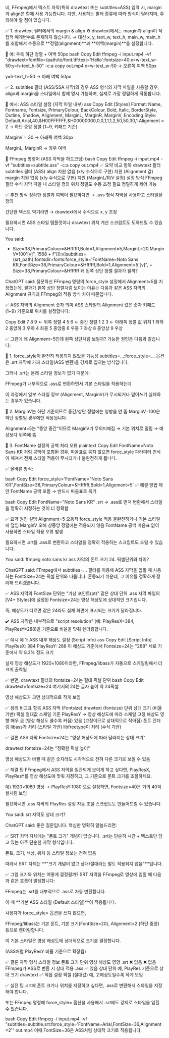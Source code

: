 네, FFmpeg에서 텍스트 자막(특히 drawtext 또는 subtitles=ASS) 입력 시, margin과 align은 함께 사용 가능합니다. 다만, 사용하는 필터 종류에 따라 방식이 달라지며, 주의해야 할 점이 있습니다.

✅ 1. drawtext 필터에서의 margin & align
⚙️ drawtext에서는 margin과 align이 직접적 매개변수로 존재하지 않습니다.
→ 대신 x, y, text_w, text_h, main_w, main_h를 조합해서 수동으로 **정렬(alignment)**과 **여백(margin)**을 설정합니다.

🔧 예: 우측 하단 정렬 + 여백 50px
bash
Copy
Edit
ffmpeg -i input.mp4 -vf "drawtext=fontfile=/path/to/font.ttf:text='Hello':fontsize=40:x=w-text_w-50:y=h-text_h-50" -c:a copy out.mp4
x=w-text_w-50 → 오른쪽 여백 50px

y=h-text_h-50 → 아래 여백 50px

✅ 2. subtitles 필터 (ASS/SSA 자막)의 경우
ASS 형식의 자막 파일을 사용할 경우, align과 margin을 스타일에서 함께 명시 가능하며, 실제로 가장 정밀하게 작동합니다.

📄 예시: ASS 스타일 설정 (자막 파일 내부)
ass
Copy
Edit
[Styles]
Format: Name, Fontname, Fontsize, PrimaryColour, BackColour, Bold, Italic, BorderStyle, Outline, Shadow, Alignment, MarginL, MarginR, MarginV, Encoding
Style: Default,Arial,40,&H00FFFFFF,&H00000000,0,0,1,1,1,2,50,50,30,1
Alignment = 2 → 하단 중앙 정렬 (1~9, 키패드 기준)

MarginV = 30 → 아래쪽 여백 30px

MarginL, MarginR → 좌우 여백

🔧 FFmpeg 명령어 (ASS 자막을 하드코딩)
bash
Copy
Edit
ffmpeg -i input.mp4 -vf "subtitles=subtitle.ass" -c:a copy out.mp4
✅ 요약 비교
항목	drawtext 필터	subtitles 필터 (ASS)
align 지원	없음 (x/y 수식으로 구현)	지원 (Alignment 값)
margin 지원	없음 (x/y 수식으로 구현)	지원 (MarginL/R/V 설정)
설정 방식	FFmpeg 필터 수식	자막 파일 내 스타일 정의
위치 정밀도	수동 조정 필요	정밀하게 제어 가능

✅ 추천 방식
정확한 정렬과 여백이 필요하다면 → .ass 형식 자막을 사용하고 스타일을 정의

간단한 텍스트 박기라면 → drawtext에서 수식으로 x, y 조정

필요하시면 ASS 스타일 템플릿이나 drawtext 위치 계산 스크립트도 도와드릴 수 있습니다.








You said:
 - Size=38,PrimaryColour=&Hffffff,Bold=1,Alignment=5,MarginL=20,MarginV=100'[v]",
       1568 +                      f"[0:v]subtitles={srt_path}:fontsdir=fonts:force_style='FontName=Noto Sans 
     KR,FontSize=38,PrimaryColour=&Hffffff,Bold=1,Alignment=5'[v]",
            + Size=38,PrimaryColour=&Hffffff 
왜 왼쪽 상단 정렬 결과가 될까?


ChatGPT said:
질문하신 FFmpeg 명령의 force_style 설정에서 Alignment=5를 지정했는데, 결과가 왼쪽 상단 정렬처럼 보이는 이유는 다음과 같은 ASS 자막의 Alignment 규칙과 FFmpeg의 적용 방식 차이 때문입니다.

✅ ASS 자막의 Alignment 숫자 의미
ASS 스타일의 Alignment 값은 숫자 키패드(1~9) 기준으로 위치를 설정합니다:

Copy
Edit
7 8 9   ← 위쪽 정렬
4 5 6   ← 중간 정렬
1 2 3   ← 아래쪽 정렬
값	위치
1	좌하
2	중앙하
3	우하
4	좌중
5	중앙중
6	우중
7	좌상
8	중앙상
9	우상

✅ 그런데 왜 Alignment=5인데 왼쪽 상단처럼 보일까?
가능한 원인은 다음과 같습니다:

🔹 1. force_style이 완전히 적용되지 않았을 가능성
subtitles=...:force_style=... 옵션은 .srt 자막에 가짜 스타일(ASS 변환)을 강제로 입히는 방식입니다.

그러나 .srt는 본래 스타일 정보가 없기 때문에:

FFmpeg가 내부적으로 .ass로 변환하면서 기본 스타일을 적용하는데

이 과정에서 일부 스타일 정보 (Alignment, MarginV)가 무시되거나 덮어쓰기 실패하는 경우가 있습니다.

🔹 2. MarginV는 하단 기준이므로 중간/상단 정렬에는 영향을 안 줌
MarginV=100은 하단 정렬일 경우에만 적용됩니다.

Alignment=5는 "중앙 중간"이므로 MarginV가 무의미해짐 → 기본 위치로 밀림 → 예상보다 위쪽에 뜸

🔹 3. FontName 설정의 공백 처리 오류
plaintext
Copy
Edit
FontName=Noto Sans KR
처럼 공백이 포함된 경우, 따옴표로 묶지 않으면 force_style 파라미터 인식이 깨져서 전체 스타일 적용이 무시되거나 불완전하게 됩니다.

✅ 올바른 방식:

bash
Copy
Edit
force_style='FontName="Noto Sans KR",FontSize=38,PrimaryColour=&Hffffff,Bold=1,Alignment=5'
✅ 해결 방법 제안
FontName 공백 포함 → 반드시 따옴표로 묶기

bash
Copy
Edit
FontName="Noto Sans KR"
.srt → .ass로 먼저 변환해서 스타일을 명확히 지정하는 것이 더 정확함

✅ 요약
원인	설명
Alignment=5 오동작	force_style 적용 불완전하거나 기본 스타일에 덮임
MarginV 오해	상중앙 정렬에는 적용되지 않음
FontName 공백	따옴표 없이 사용하면 스타일 적용 오류 발생

필요하시면 .srt를 .ass로 변환하고 스타일을 정확히 적용하는 스크립트도 드릴 수 있습니다.








You said:
ffmpeg noto sans kr ass 자막의 폰트 크기 24.  픽셀단위와 차이?


ChatGPT said:
FFmpeg에서 subtitles=... 필터를 이용해 ASS 자막을 입힐 때 사용하는 FontSize=24는 픽셀 단위와 다릅니다. 혼동되기 쉬운데, 그 이유를 정확하게 정리해 드리겠습니다.

✅ ASS 자막의 FontSize 단위는 "가상 포인트(pt)" 같은 상대 단위
.ass 자막 파일의 [V4+ Styles]에 설정된 Fontsize=24는 영상 해상도에 상대적인 크기입니다.

즉, 해상도가 다르면 같은 24라도 실제 화면에 표시되는 크기가 달라집니다.

✔️ ASS 자막은 내부적으로 "script resolution" (예: PlayResX=384, PlayResY=288)을 기준으로 비율을 맞춰 렌더링합니다.

✅ 예시
예 1: ASS 내부 해상도 설정 (Script Info)
ass
Copy
Edit
[Script Info]
PlayResX: 384
PlayResY: 288
이 해상도 기준에서 Fontsize=24는 "288" 세로 기준에서 약 8.3% 정도 크기

실제 영상 해상도가 1920×1080이라면, FFmpeg/libass가 자동으로 스케일링해서 더 크게 출력됨

✅ 반면, drawtext 필터의 fontsize=24는 절대 픽셀 단위
bash
Copy
Edit
drawtext=fontsize=24
여기서의 24는 글자 높이 약 24픽셀

영상 해상도가 크면 상대적으로 작게 보임

✅ 정리 비교표
항목	ASS 자막 (Fontsize)	drawtext (fontsize)
단위	상대 크기 (비율 기반)	픽셀 절대값
스케일 기준	PlayResY → 영상 해상도에 따라 스케일	고정
해상도 영향	매우 큼 (영상 해상도 클수록 커짐)	있음 (고정이므로 상대적으로 작아짐)
폰트 렌더링	libass가 처리 (스타일 기반)	libfreetype이 처리 (수식 기반)

✅ 결론
ASS 자막 Fontsize=24는 "영상 해상도에 따라 달라지는 상대 크기"

drawtext fontsize=24는 "정확한 픽셀 높이"

영상 해상도가 바뀔 때 같은 숫자라도 시각적으로 전혀 다른 크기로 보일 수 있음

✅ 해결 팁
FFmpeg에서 ASS 자막을 일관되게 보이게 하고 싶다면, PlayResX, PlayResY를 영상 해상도에 맞춰 지정하고, 그 기준으로 폰트 크기를 조절하세요.

예) 1920×1080 영상 → PlayResY:1080 으로 설정하면, Fontsize=40은 거의 40픽셀처럼 보임

필요하시면 .ass 자막의 PlayRes 설정 자동 조절 스크립트도 만들어드릴 수 있습니다.








You said:
srt 자막도 상대 크기?


ChatGPT said:
좋은 질문입니다. 핵심만 명확히 말씀드리면:

✅ SRT 자막 자체에는 "폰트 크기" 개념이 없습니다.
.srt는 단순히 시간 + 텍스트만 담고 있는 아주 단순한 자막 형식입니다.

폰트, 크기, 색상, 위치 등 스타일 정보는 전혀 없음

따라서 SRT 자체는 **"크기 개념이 없고 상대/절대라는 말도 적용되지 않음"**입니다.

✅ 그럼 크기와 위치는 어떻게 결정될까?
SRT 자막을 FFmpeg로 영상에 입힐 때 다음과 같은 흐름이 발생합니다:

FFmpeg는 .srt를 내부적으로 .ass로 자동 변환합니다.

이 때 **기본 ASS 스타일 (Default 스타일)**이 적용됩니다.

사용자가 force_style= 옵션을 쓰지 않으면,

FFmpeg/libass는 기본 폰트, 기본 크기(FontSize=20), Alignment=2 (하단 중앙) 등으로 렌더링합니다.

이 기본 스타일은 영상 해상도에 상대적으로 크기를 결정합니다.

(ASS처럼 PlayResY 비율 기준으로 확장됨)

✅ 결론
자막 형식	스타일 정보	폰트 크기 단위	영상 해상도 영향
.srt	❌ 없음	❌ 없음	FFmpeg가 ASS로 변환 시 상대 적용
.ass	✅ 있음	상대 단위	예, PlayRes 기준으로 상대 크기
drawtext	✅ 직접 설정	픽셀 (절대값)	예, 고해상도일수록 작게 보임

✅ 실전 팁
.srt에 폰트 크기나 위치를 지정하고 싶다면, .ass로 변환해서 스타일을 지정해야 합니다.

또는 FFmpeg 명령에 force_style= 옵션을 사용해서 .srt에도 강제로 스타일을 입힐 수 있습니다.

bash
Copy
Edit
ffmpeg -i input.mp4 -vf "subtitles=subtitle.srt:force_style='FontName=Arial,FontSize=36,Alignment=2'" out.mp4
이때 FontSize=36은 ASS처럼 상대적 크기로 적용됩니다.

